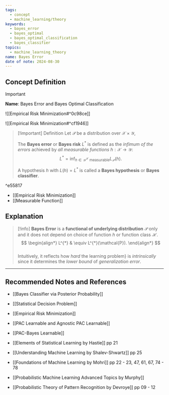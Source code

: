 ```yaml
---
tags:
  - concept
  - machine_learning/theory
keywords:
  - bayes_error
  - bayes_optimal
  - bayes_optimal_classification
  - bayes_classifier
topics:
  - machine_learning_theory
name: Bayes Error
date of note: 2024-08-30
---
```


## Concept Definition

>[!important]
>**Name**: Bayes Error and Bayes Optimal Classification

![[Empirical Risk Minimization#^0c98ce]]

![[Empirical Risk Minimization#^cf1946]]


>[!important] Definition
>Let  $\mathcal{P}$ be a distribution over $\mathcal{X} \times \mathcal{Y}$,  
>
>The **Bayes error** or **Bayes risk** $L^{*}$ is defined as the *infimum of the errors* achieved by *all measurable functions* $h : \mathcal{X} \to \mathcal{Y}$:  
>$$
> L^{*} = \inf_{h \in \mathcal{Y}^{\mathcal{X}} \text{ measurable}} L_{\mathcal{P}}(h).
>$$  
>
>A hypothesis $h$ with $L(h) = L^{*}$ is called a **Bayes hypothesis** or **Bayes classifier**.

^e55817

- [[Empirical Risk Minimization]]
- [[Measurable Function]]

## Explanation

>[!info]
>**Bayes Error** is a **functional of underlying distribution** $\mathcal{P}$ only and it does not depend on choice of function $h$ or function class $\mathcal{H}$.
>$$
> \begin{align*}
>  L^{*} & \equiv  L^{*}(\mathcal{P}).
> \end{align*}
>$$  
>Intuitively, it reflects how *hard* the learning problem} is *intrinsically* since it determines the *lower bound* of *generalization error*.






-----------
##  Recommended Notes and References


- [[Bayes Classifier via Posterior Probability]]
- [[Statistical Decision Problem]]


- [[Empirical Risk Minimization]]
- [[PAC Learnable and Agnostic PAC Learnable]]
- [[PAC-Bayes Learnable]]


- [[Elements of Statistical Learning by Hastie]] pp 21
- [[Understanding Machine Learning by Shalev-Shwartz]] pp 25
- [[Foundations of Machine Learning by Mohri]] pp 22 - 23, 47, 61, 67, 74 - 78
- [[Probabilistic Machine Learning Advanced Topics by Murphy]]
- [[Probabilistic Theory of Pattern Recognition by Devroye]] pp 09 - 12